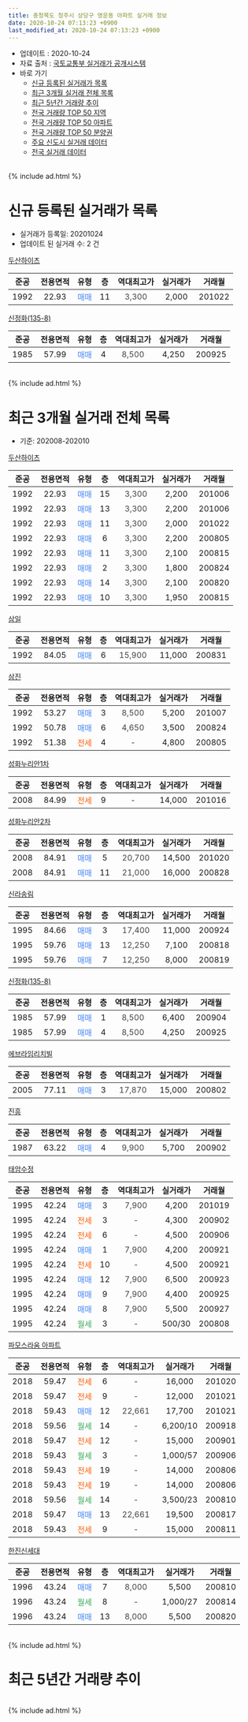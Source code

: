 ```yaml
---
title: 충청북도 청주시 상당구 영운동 아파트 실거래 정보
date: 2020-10-24 07:13:23 +0900
last_modified_at: 2020-10-24 07:13:23 +0900
---
```


* 업데이트 : 2020-10-24
* 자료 출처 : [국토교통부 실거래가 공개시스템](http://rt.molit.go.kr)
* 바로 가기
    * [신규 등록된 실거래가 목록](#신규-등록된-실거래가-목록)
    * [최근 3개월 실거래 전체 목록](#최근-3개월-실거래-전체-목록)
    * [최근 5년간 거래량 추이](#최근-5년간-거래량-추이)
    * [전국 거래량 TOP 50 지역](https://inasie.github.io/apt-trade-info/최근-3개월-전국에서-가장-거래가-많이-발생한-지역)
    * [전국 거래량 TOP 50 아파트](https://inasie.github.io/apt-trade-info/최근-3개월-전국에서-가장-거래가-많이-발생한-아파트)
    * [전국 거래량 TOP 50 분양권](https://inasie.github.io/apt-trade-info/최근-3개월-전국에서-가장-거래가-많이-발생한-분양권)
    * [주요 신도시 실거래 데이터](https://inasie.github.io/apt-trade-info/주요-신도시)
    * [전국 실거래 데이터](https://inasie.github.io/apt-trade-info/전국)
<br>
{% include ad.html %}
<br>

# 신규 등록된 실거래가 목록
* 실거래가 등록일: 20201024
* 업데이트 된 실거래 수: 2 건


[두산하이츠](https://search.naver.com/search.naver?query=%EC%B6%A9%EC%B2%AD%EB%B6%81%EB%8F%84+%EC%B2%AD%EC%A3%BC%EC%8B%9C+%EC%83%81%EB%8B%B9%EA%B5%AC+%EC%98%81%EC%9A%B4%EB%8F%99+%EB%91%90%EC%82%B0%ED%95%98%EC%9D%B4%EC%B8%A0)

|준공|전용면적|유형|층|역대최고가|실거래가|거래월|
|:---:|:---:|:---:|:---:|:---:|:---:|:---:|
|1992|22.93|<span style="color:#4285f3">매매</span>|11|<span style="color:#444444">3,300</span>|2,000|201022|

[신정화(135-8)](https://search.naver.com/search.naver?query=%EC%B6%A9%EC%B2%AD%EB%B6%81%EB%8F%84+%EC%B2%AD%EC%A3%BC%EC%8B%9C+%EC%83%81%EB%8B%B9%EA%B5%AC+%EC%98%81%EC%9A%B4%EB%8F%99+%EC%8B%A0%EC%A0%95%ED%99%94%28135-8%29)

|준공|전용면적|유형|층|역대최고가|실거래가|거래월|
|:---:|:---:|:---:|:---:|:---:|:---:|:---:|
|1985|57.99|<span style="color:#4285f3">매매</span>|4|<span style="color:#444444">8,500</span>|4,250|200925|


<br>
{% include ad.html %}
<br>

# 최근 3개월 실거래 전체 목록
* 기준: 202008-202010


[두산하이츠](https://search.naver.com/search.naver?query=%EC%B6%A9%EC%B2%AD%EB%B6%81%EB%8F%84+%EC%B2%AD%EC%A3%BC%EC%8B%9C+%EC%83%81%EB%8B%B9%EA%B5%AC+%EC%98%81%EC%9A%B4%EB%8F%99+%EB%91%90%EC%82%B0%ED%95%98%EC%9D%B4%EC%B8%A0)

|준공|전용면적|유형|층|역대최고가|실거래가|거래월|
|:---:|:---:|:---:|:---:|:---:|:---:|:---:|
|1992|22.93|<span style="color:#4285f3">매매</span>|15|<span style="color:#444444">3,300</span>|2,200|201006|
|1992|22.93|<span style="color:#4285f3">매매</span>|13|<span style="color:#444444">3,300</span>|2,200|201006|
|1992|22.93|<span style="color:#4285f3">매매</span>|11|<span style="color:#444444">3,300</span>|2,000|201022|
|1992|22.93|<span style="color:#4285f3">매매</span>|6|<span style="color:#444444">3,300</span>|2,200|200805|
|1992|22.93|<span style="color:#4285f3">매매</span>|11|<span style="color:#444444">3,300</span>|2,100|200815|
|1992|22.93|<span style="color:#4285f3">매매</span>|2|<span style="color:#444444">3,300</span>|1,800|200824|
|1992|22.93|<span style="color:#4285f3">매매</span>|14|<span style="color:#444444">3,300</span>|2,100|200820|
|1992|22.93|<span style="color:#4285f3">매매</span>|10|<span style="color:#444444">3,300</span>|1,950|200815|

[삼일](https://search.naver.com/search.naver?query=%EC%B6%A9%EC%B2%AD%EB%B6%81%EB%8F%84+%EC%B2%AD%EC%A3%BC%EC%8B%9C+%EC%83%81%EB%8B%B9%EA%B5%AC+%EC%98%81%EC%9A%B4%EB%8F%99+%EC%82%BC%EC%9D%BC)

|준공|전용면적|유형|층|역대최고가|실거래가|거래월|
|:---:|:---:|:---:|:---:|:---:|:---:|:---:|
|1992|84.05|<span style="color:#4285f3">매매</span>|6|<span style="color:#444444">15,900</span>|11,000|200831|

[삼진](https://search.naver.com/search.naver?query=%EC%B6%A9%EC%B2%AD%EB%B6%81%EB%8F%84+%EC%B2%AD%EC%A3%BC%EC%8B%9C+%EC%83%81%EB%8B%B9%EA%B5%AC+%EC%98%81%EC%9A%B4%EB%8F%99+%EC%82%BC%EC%A7%84)

|준공|전용면적|유형|층|역대최고가|실거래가|거래월|
|:---:|:---:|:---:|:---:|:---:|:---:|:---:|
|1992|53.27|<span style="color:#4285f3">매매</span>|3|<span style="color:#444444">8,500</span>|5,200|201007|
|1992|50.78|<span style="color:#4285f3">매매</span>|6|<span style="color:#444444">4,650</span>|3,500|200824|
|1992|51.38|<span style="color:#ff5a00">전세</span>|4|<span style="color:#444444">-</span>|4,800|200805|

[성화누리안1차](https://search.naver.com/search.naver?query=%EC%B6%A9%EC%B2%AD%EB%B6%81%EB%8F%84+%EC%B2%AD%EC%A3%BC%EC%8B%9C+%EC%83%81%EB%8B%B9%EA%B5%AC+%EC%98%81%EC%9A%B4%EB%8F%99+%EC%84%B1%ED%99%94%EB%88%84%EB%A6%AC%EC%95%881%EC%B0%A8)

|준공|전용면적|유형|층|역대최고가|실거래가|거래월|
|:---:|:---:|:---:|:---:|:---:|:---:|:---:|
|2008|84.99|<span style="color:#ff5a00">전세</span>|9|<span style="color:#444444">-</span>|14,000|201016|

[성화누리안2차](https://search.naver.com/search.naver?query=%EC%B6%A9%EC%B2%AD%EB%B6%81%EB%8F%84+%EC%B2%AD%EC%A3%BC%EC%8B%9C+%EC%83%81%EB%8B%B9%EA%B5%AC+%EC%98%81%EC%9A%B4%EB%8F%99+%EC%84%B1%ED%99%94%EB%88%84%EB%A6%AC%EC%95%882%EC%B0%A8)

|준공|전용면적|유형|층|역대최고가|실거래가|거래월|
|:---:|:---:|:---:|:---:|:---:|:---:|:---:|
|2008|84.91|<span style="color:#4285f3">매매</span>|5|<span style="color:#444444">20,700</span>|14,500|201020|
|2008|84.91|<span style="color:#4285f3">매매</span>|11|<span style="color:#444444">21,000</span>|16,000|200828|

[신라송림](https://search.naver.com/search.naver?query=%EC%B6%A9%EC%B2%AD%EB%B6%81%EB%8F%84+%EC%B2%AD%EC%A3%BC%EC%8B%9C+%EC%83%81%EB%8B%B9%EA%B5%AC+%EC%98%81%EC%9A%B4%EB%8F%99+%EC%8B%A0%EB%9D%BC%EC%86%A1%EB%A6%BC)

|준공|전용면적|유형|층|역대최고가|실거래가|거래월|
|:---:|:---:|:---:|:---:|:---:|:---:|:---:|
|1995|84.66|<span style="color:#4285f3">매매</span>|3|<span style="color:#444444">17,400</span>|11,000|200924|
|1995|59.76|<span style="color:#4285f3">매매</span>|13|<span style="color:#444444">12,250</span>|7,100|200818|
|1995|59.76|<span style="color:#4285f3">매매</span>|7|<span style="color:#444444">12,250</span>|8,000|200819|

[신정화(135-8)](https://search.naver.com/search.naver?query=%EC%B6%A9%EC%B2%AD%EB%B6%81%EB%8F%84+%EC%B2%AD%EC%A3%BC%EC%8B%9C+%EC%83%81%EB%8B%B9%EA%B5%AC+%EC%98%81%EC%9A%B4%EB%8F%99+%EC%8B%A0%EC%A0%95%ED%99%94%28135-8%29)

|준공|전용면적|유형|층|역대최고가|실거래가|거래월|
|:---:|:---:|:---:|:---:|:---:|:---:|:---:|
|1985|57.99|<span style="color:#4285f3">매매</span>|1|<span style="color:#444444">8,500</span>|6,400|200904|
|1985|57.99|<span style="color:#4285f3">매매</span>|4|<span style="color:#444444">8,500</span>|4,250|200925|

[에브라임리치빌](https://search.naver.com/search.naver?query=%EC%B6%A9%EC%B2%AD%EB%B6%81%EB%8F%84+%EC%B2%AD%EC%A3%BC%EC%8B%9C+%EC%83%81%EB%8B%B9%EA%B5%AC+%EC%98%81%EC%9A%B4%EB%8F%99+%EC%97%90%EB%B8%8C%EB%9D%BC%EC%9E%84%EB%A6%AC%EC%B9%98%EB%B9%8C)

|준공|전용면적|유형|층|역대최고가|실거래가|거래월|
|:---:|:---:|:---:|:---:|:---:|:---:|:---:|
|2005|77.11|<span style="color:#4285f3">매매</span>|3|<span style="color:#444444">17,870</span>|15,000|200802|

[진흥](https://search.naver.com/search.naver?query=%EC%B6%A9%EC%B2%AD%EB%B6%81%EB%8F%84+%EC%B2%AD%EC%A3%BC%EC%8B%9C+%EC%83%81%EB%8B%B9%EA%B5%AC+%EC%98%81%EC%9A%B4%EB%8F%99+%EC%A7%84%ED%9D%A5)

|준공|전용면적|유형|층|역대최고가|실거래가|거래월|
|:---:|:---:|:---:|:---:|:---:|:---:|:---:|
|1987|63.22|<span style="color:#4285f3">매매</span>|4|<span style="color:#444444">9,900</span>|5,700|200902|

[태암수정](https://search.naver.com/search.naver?query=%EC%B6%A9%EC%B2%AD%EB%B6%81%EB%8F%84+%EC%B2%AD%EC%A3%BC%EC%8B%9C+%EC%83%81%EB%8B%B9%EA%B5%AC+%EC%98%81%EC%9A%B4%EB%8F%99+%ED%83%9C%EC%95%94%EC%88%98%EC%A0%95)

|준공|전용면적|유형|층|역대최고가|실거래가|거래월|
|:---:|:---:|:---:|:---:|:---:|:---:|:---:|
|1995|42.24|<span style="color:#4285f3">매매</span>|3|<span style="color:#444444">7,900</span>|4,200|201019|
|1995|42.24|<span style="color:#ff5a00">전세</span>|3|<span style="color:#444444">-</span>|4,300|200902|
|1995|42.24|<span style="color:#ff5a00">전세</span>|6|<span style="color:#444444">-</span>|4,500|200906|
|1995|42.24|<span style="color:#4285f3">매매</span>|1|<span style="color:#444444">7,900</span>|4,200|200921|
|1995|42.24|<span style="color:#ff5a00">전세</span>|10|<span style="color:#444444">-</span>|4,500|200921|
|1995|42.24|<span style="color:#4285f3">매매</span>|12|<span style="color:#444444">7,900</span>|6,500|200923|
|1995|42.24|<span style="color:#4285f3">매매</span>|9|<span style="color:#444444">7,900</span>|4,400|200925|
|1995|42.24|<span style="color:#4285f3">매매</span>|8|<span style="color:#444444">7,900</span>|5,500|200927|
|1995|42.24|<span style="color:#34a853">월세</span>|3|<span style="color:#444444">-</span>|500/30|200808|

[파모스라움 아파트](https://search.naver.com/search.naver?query=%EC%B6%A9%EC%B2%AD%EB%B6%81%EB%8F%84+%EC%B2%AD%EC%A3%BC%EC%8B%9C+%EC%83%81%EB%8B%B9%EA%B5%AC+%EC%98%81%EC%9A%B4%EB%8F%99+%ED%8C%8C%EB%AA%A8%EC%8A%A4%EB%9D%BC%EC%9B%80+%EC%95%84%ED%8C%8C%ED%8A%B8)

|준공|전용면적|유형|층|역대최고가|실거래가|거래월|
|:---:|:---:|:---:|:---:|:---:|:---:|:---:|
|2018|59.47|<span style="color:#ff5a00">전세</span>|6|<span style="color:#444444">-</span>|16,000|201020|
|2018|59.47|<span style="color:#ff5a00">전세</span>|9|<span style="color:#444444">-</span>|12,000|201021|
|2018|59.43|<span style="color:#4285f3">매매</span>|12|<span style="color:#444444">22,661</span>|17,700|201021|
|2018|59.56|<span style="color:#34a853">월세</span>|14|<span style="color:#444444">-</span>|6,200/10|200918|
|2018|59.47|<span style="color:#ff5a00">전세</span>|12|<span style="color:#444444">-</span>|15,000|200901|
|2018|59.43|<span style="color:#34a853">월세</span>|3|<span style="color:#444444">-</span>|1,000/57|200906|
|2018|59.43|<span style="color:#ff5a00">전세</span>|19|<span style="color:#444444">-</span>|14,000|200806|
|2018|59.43|<span style="color:#ff5a00">전세</span>|19|<span style="color:#444444">-</span>|14,000|200806|
|2018|59.56|<span style="color:#34a853">월세</span>|14|<span style="color:#444444">-</span>|3,500/23|200810|
|2018|59.47|<span style="color:#4285f3">매매</span>|13|<span style="color:#444444">22,661</span>|19,500|200817|
|2018|59.43|<span style="color:#ff5a00">전세</span>|9|<span style="color:#444444">-</span>|15,000|200811|


<script async src="//pagead2.googlesyndication.com/pagead/js/adsbygoogle.js"></script>
<!-- 기본 -->
<ins class="adsbygoogle"
     style="display:block"
     data-ad-client="ca-pub-2446590836940007"
     data-ad-slot="1659523306"
     data-ad-format="auto"
     data-full-width-responsive="true"></ins>
<script>
(adsbygoogle = window.adsbygoogle || []).push({});
</script>


[한진신세대](https://search.naver.com/search.naver?query=%EC%B6%A9%EC%B2%AD%EB%B6%81%EB%8F%84+%EC%B2%AD%EC%A3%BC%EC%8B%9C+%EC%83%81%EB%8B%B9%EA%B5%AC+%EC%98%81%EC%9A%B4%EB%8F%99+%ED%95%9C%EC%A7%84%EC%8B%A0%EC%84%B8%EB%8C%80)

|준공|전용면적|유형|층|역대최고가|실거래가|거래월|
|:---:|:---:|:---:|:---:|:---:|:---:|:---:|
|1996|43.24|<span style="color:#4285f3">매매</span>|7|<span style="color:#444444">8,000</span>|5,500|200810|
|1996|43.24|<span style="color:#34a853">월세</span>|8|<span style="color:#444444">-</span>|1,000/27|200814|
|1996|43.24|<span style="color:#4285f3">매매</span>|13|<span style="color:#444444">8,000</span>|5,500|200820|


<br>
{% include ad.html %}
<br>

# 최근 5년간 거래량 추이


<div style="width:100%;">
    <canvas id="deal_progress" height="200"></canvas>
</div>

<script>
new Chart(document.getElementById("deal_progress"), {
    type: 'line',
    data: {
        labels: ['201510','201511','201512','201601','201602','201603','201604','201605','201606','201607','201608','201609','201610','201611','201612','201701','201702','201703','201704','201705','201706','201707','201708','201709','201710','201711','201712','201801','201802','201803','201804','201805','201806','201807','201808','201809','201810','201811','201812','201901','201902','201903','201904','201905','201906','201907','201908','201909','201910','201911','201912','202001','202002','202003','202004','202005','202006','202007','202008','202009','202010'],
        datasets: [{
            label: '매매',
            pointRadius: 1,
            data: [15, 9, 10, 10, 12, 16, 12, 7, 9, 10, 9, 11, 11, 11, 2, 4, 13, 8, 11, 10, 6, 15, 11, 16, 6, 4, 8, 12, 10, 21, 13, 9, 12, 10, 6, 9, 11, 15, 17, 10, 6, 12, 13, 12, 9, 16, 5, 13, 23, 25, 8, 21, 9, 21, 18, 16, 21, 23, 14, 8, 7],
            borderColor: "rgba(255, 201, 14, 1)",
            backgroundColor: "rgba(255, 201, 14, 0.5)",
            fill: false,
            lineTension: 0
        },{
            label: '전월세',
            pointRadius: 1,
            data: [6, 2, 6, 6, 4, 4, 6, 6, 7, 3, 6, 3, 7, 2, 1, 3, 6, 12, 7, 11, 5, 9, 6, 4, 3, 2, 4, 5, 5, 5, 5, 6, 5, 4, 6, 4, 8, 15, 14, 16, 7, 9, 4, 9, 7, 5, 5, 3, 3, 3, 3, 7, 7, 10, 3, 9, 4, 9, 7, 6, 3],
            borderColor: "rgba(0, 141, 185, 1)",
            backgroundColor: "rgba(0, 141, 185, 0.5)",
            fill: false,
            lineTension: 0
        }
        ]
    },
    options: {
        responsive: true,
        title: {
            display: false
        },
        tooltips: {
            mode: 'index',
            intersect: false
        },
        hover: {
            mode: 'nearest',
            intersect: true
        },
        scales: {
            xAxes: [{
                display: true,
                scaleLabel: {
                    display: true,
                    labelString: '년/월'
                }
            }],
            yAxes: [{
                display: true,
                ticks: {
                    suggestedMin: 0,
                },
                scaleLabel: {
                    display: true,
                    labelString: '실거래 수'
                }
            }]
        }
    }
});

</script>


<br>
{% include ad.html %}
<br>

